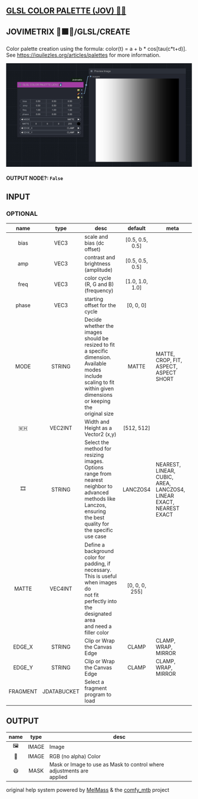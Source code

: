 ## [GLSL COLOR PALETTE (JOV) 🧙🏽](https://github.com/Amorano/Jovimetrix-examples/blob/master/node/GLSL%20COLOR%20PALETTE/GLSL%20COLOR%20PALETTE.md)

## JOVIMETRIX 🔺🟩🔵/GLSL/CREATE

Color palette creation using the formula: color(t) = a + b * cos[tau(c*t+d)]. See https://iquilezles.org/articles/palettes for more information.

![GLSL COLOR PALETTE](https://raw.githubusercontent.com/Amorano/Jovimetrix-examples/master/node/GLSL%20COLOR%20PALETTE/GLSL%20COLOR%20PALETTE.png)

#### OUTPUT NODE?: `False`

## INPUT

### OPTIONAL

name | type | desc | default | meta
:---:|:---:|---|:---:|---
bias  |  VEC3  | scale and bias (dc offset) | [0.5, 0.5, 0.5] | 
amp  |  VEC3  | contrast and brightness (amplitude) | [0.5, 0.5, 0.5] | 
freq  |  VEC3  | color cycle (R, G and B) (frequency) | [1.0, 1.0, 1.0] | 
phase  |  VEC3  | starting offset for the cycle | [0, 0, 0] | 
MODE  |  STRING  | Decide whether the images should be<br>resized to fit a specific dimension.<br>Available modes include scaling to fit<br>within given dimensions or keeping the<br>original size | MATTE | MATTE, CROP, FIT, ASPECT, ASPECT SHORT
🇼🇭  |  VEC2INT  | Width and Height as a Vector2 (x,y) | [512, 512] | 
🎞️  |  STRING  | Select the method for resizing images.<br>Options range from nearest neighbor to<br>advanced methods like Lanczos, ensuring<br>the best quality for the specific use case | LANCZOS4 | NEAREST, LINEAR, CUBIC, AREA, LANCZOS4,<br>LINEAR EXACT, NEAREST EXACT
MATTE  |  VEC4INT  | Define a background color for padding, if<br>necessary. This is useful when images do<br>not fit perfectly into the designated area<br>and need a filler color | [0, 0, 0, 255] | 
EDGE_X  |  STRING  | Clip or Wrap the Canvas Edge | CLAMP | CLAMP, WRAP, MIRROR
EDGE_Y  |  STRING  | Clip or Wrap the Canvas Edge | CLAMP | CLAMP, WRAP, MIRROR
FRAGMENT  |  JDATABUCKET  | Select a fragment program to load |  | 

## OUTPUT

name | type | desc
:---:|:---:|---
🖼️  |  IMAGE  | Image 
🌈  |  IMAGE  | RGB (no alpha) Color 
😷  |  MASK  | Mask or Image to use as Mask to control where adjustments are<br>applied 

original help system powered by [MelMass](https://github.com/melMass) & the [comfy_mtb](https://github.com/melMass/comfy_mtb) project